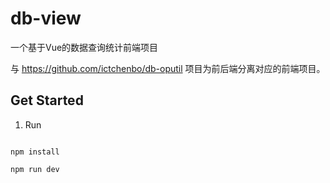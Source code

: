 # db-view
一个基于Vue的数据查询统计前端项目 

与 https://github.com/ictchenbo/db-oputil 项目为前后端分离对应的前端项目。

## Get Started
1. Run
```shell

npm install

npm run dev

```
